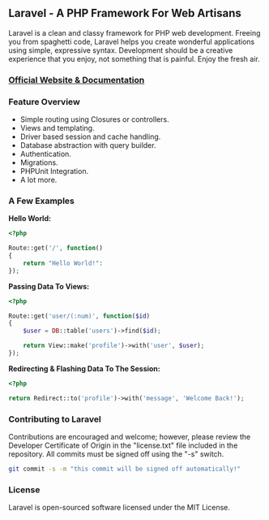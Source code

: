 ## Laravel - A PHP Framework For Web Artisans

Laravel is a clean and classy framework for PHP web development. Freeing you from spaghetti code, Laravel helps you create wonderful applications using simple, expressive syntax. Development should be a creative experience that you enjoy, not something that is painful. Enjoy the fresh air.

### [Official Website & Documentation](http://laravel.com)

### Feature Overview

- Simple routing using Closures or controllers.
- Views and templating.
- Driver based session and cache handling.
- Database abstraction with query builder.
- Authentication.
- Migrations.
- PHPUnit Integration.
- A lot more.

### A Few Examples

**Hello World:**

```php
<?php

Route::get('/', function()
{
	return "Hello World!":
});
```

**Passing Data To Views:**

```php
<?php

Route::get('user/(:num)', function($id)
{
	$user = DB::table('users')->find($id);

	return View::make('profile')->with('user', $user);
});
```

**Redirecting & Flashing Data To The Session:**

```php
<?php

return Redirect::to('profile')->with('message', 'Welcome Back!');
```

### Contributing to Laravel

Contributions are encouraged and welcome; however, please review the Developer Certificate of Origin in the "license.txt" file included in the repository. All commits must be signed off using the "-s" switch.

```bash
git commit -s -m "this commit will be signed off automatically!"
```

### License

Laravel is open-sourced software licensed under the MIT License.